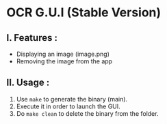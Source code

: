 # OCR G.U.I (Stable Version)

## I. Features :
- Displaying an image (image.png)
- Removing the image from the app

## II. Usage :
1. Use `make` to generate the binary (main).
2. Execute it in order to launch the GUI.
3. Do `make clean` to delete the binary from the folder.
